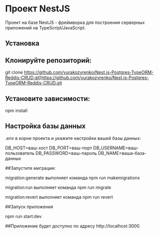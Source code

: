 # Проект NestJS

Проект на базе NestJS - фреймворка для построения серверных приложений на TypeScript/JavaScript.

## Установка

## Клонируйте репозиторий:
git clone https://github.com/yurakozyrenko/Nest.js-Postgres-TypeORM-Reddis-CRUD.git)https://github.com/yurakozyrenko/Nest.js-Postgres-TypeORM-Reddis-CRUD.git

## Установите зависимости:
npm install

## Настройка базы данных
.env в корне проекта и укажите настройки вашей базы данных:

DB_HOST=ваш-хост
DB_PORT=ваш-порт
DB_USERNAME=ваш-пользователь
DB_PASSWORD=ваш-пароль
DB_NAME=ваша-база-данных

##Запустите миграции:

migration:generate  выполняет  команда npm run makemigrations  

migration:run       выполняет  команда npm run migrate

migration:revert    выполняет  команда npm run revert

##Запуск приложения

npm run start:dev

##Приложение будет доступно по адресу http://localhost:3000.

